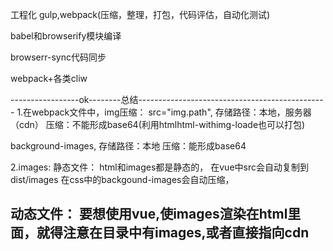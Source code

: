 工程化
gulp,webpack(压缩，整理，打包，代码评估，自动化测试)

babel和browserify模块编译

browserr-sync代码同步

webpack+各类cliw


-----------------ok--------总结-----------------------------------------------
1.在webpack文件中，img压缩：
src="img.path", 
存储路径：本地，服务器（cdn）
压缩：不能形成base64(利用htmlhtml-withimg-loade也可以打包)

background-images,
存储路径：本地
压缩：能形成base64

2.images:
静态文件：
html和images都是静态的，
在vue中src会自动复制到dist/images
在css中的backgound-images会自动压缩，

动态文件：
要想使用vue,使images渲染在html里面，就得注意在目录中有images,或者直接指向cdn
------------------------------------------------------------------------------